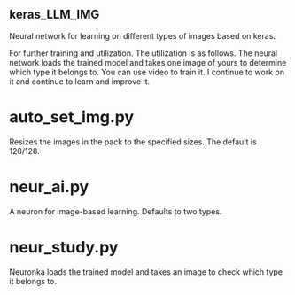 ## keras_LLM_IMG
Neural network for learning on different types of images based on keras. 

For further training and utilization. The utilization is as follows. The neural network loads the trained model 
and takes one image of yours to determine which type it belongs to. 
You can use video to train it. I continue to work on it and continue to learn and improve it.

# auto_set_img.py  
Resizes the images in the pack to the specified sizes. The default is 128/128.

# neur_ai.py 	      
A neuron for image-based learning. Defaults to two types.

# neur_study.py     
Neuronka loads the trained model and takes an image to check which type it belongs to.



